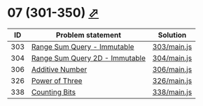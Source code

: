 # 07 (301-350) [⬀](https://leetcode.com/problemset/all/#page-7)


| ID  | Problem statement                                                                             | Solution                   |
|-----|-----------------------------------------------------------------------------------------------|----------------------------|
| 303 | [Range Sum Query - Immutable](https://leetcode.com/problems/range-sum-query-immutable/)       | [303/main.js](303/main.js) |
| 304 | [Range Sum Query 2D - Immutable](https://leetcode.com/problems/range-sum-query-2d-immutable/) | [304/main.js](304/main.js) |
| 306 | [Additive Number](https://leetcode.com/problems/additive-number/)                             | [306/main.js](306/main.js) |
| 326 | [Power of Three](https://leetcode.com/problems/power-of-three/)                               | [326/main.js](326/main.js) |
| 338 | [Counting Bits](https://leetcode.com/problems/counting-bits/)                                 | [338/main.js](338/main.js) |

